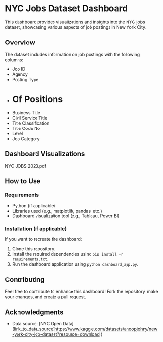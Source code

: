 # NYC Jobs Dataset Dashboard

This dashboard provides visualizations and insights into the NYC jobs dataset, showcasing various aspects of job postings in New York City.

## Overview

The dataset includes information on job postings with the following columns:

- Job ID
- Agency
- Posting Type
- # Of Positions
- Business Title
- Civil Service Title
- Title Classification
- Title Code No
- Level
- Job Category

## Dashboard Visualizations

NYC JOBS 2023.pdf

## How to Use

### Requirements

- Python (if applicable)
- Libraries used (e.g., matplotlib, pandas, etc.)
- Dashboard visualization tool (e.g., Tableau, Power BI)

### Installation (if applicable)

If you want to recreate the dashboard:

1. Clone this repository.
2. Install the required dependencies using `pip install -r requirements.txt`.
3. Run the dashboard application using `python dashboard_app.py`.

## Contributing

Feel free to contribute to enhance this dashboard! Fork the repository, make your changes, and create a pull request.


## Acknowledgments

- Data source: [NYC Open Data][(link_to_data_source)](https://www.kaggle.com/datasets/anoopjohny/new-york-city-job-dataset?resource=download)https://www.kaggle.com/datasets/anoopjohny/new-york-city-job-dataset?resource=download
)
